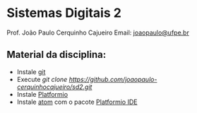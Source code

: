 # Sistemas Digitais 2

Prof. João Paulo Cerquinho Cajueiro
Email: [joaopaulo@ufpe.br](mailto:joaopaulo@ufpe.br)

## Material da disciplina:

 - Instale [git](https://git-scm.com/)
 - Execute *git clone https://github.com/joaopaulo-cerquinhocajueiro/sd2.git*
 - Instale [Platformio](http://platformio.org/#!/)
 - Instale [atom](https://atom.io/) com o pacote [Platformio IDE](http://docs.platformio.org/en/latest/ide/atom.html)
